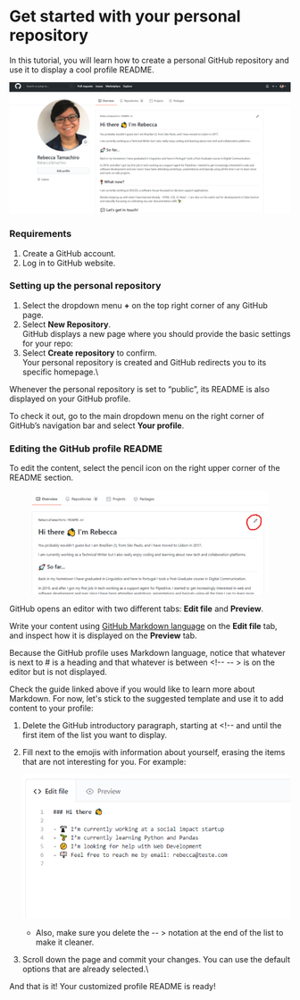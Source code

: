 # Get started with your personal repository

In this tutorial, you will learn how to create a personal GitHub repository and use it to display a cool profile README.

![](../.gitbook/assets/0.png)

### Requirements <a href="#_rbgrvqd5594n" id="_rbgrvqd5594n"></a>

1. Create a GitHub account.
2. Log in to GitHub website.

### Setting up the personal repository <a href="#_s4jif6hpa1la" id="_s4jif6hpa1la"></a>

1. Select the dropdown menu **+** on the top right corner of any GitHub page.
2. Select **New Repository**.\
   GitHub displays a new page where you should provide the basic settings for your repo:
3. Select **Create repository** to confirm.\
   Your personal repository is created and GitHub redirects you to its specific homepage.\


Whenever the personal repository is set to “public”, its README is also displayed on your GitHub profile.

To check it out, go to the main dropdown menu on the right corner of GitHub’s navigation bar and select **Your profile**.

### Editing the GitHub profile README <a href="#_7kq25cknxzc7" id="_7kq25cknxzc7"></a>

To edit the content, select the pencil icon on the right upper corner of the README section.

<figure><img src="../.gitbook/assets/3.png" alt=""><figcaption></figcaption></figure>

GitHub opens an editor with two different tabs: **Edit file** and **Preview**.

Write your content using [GitHub Markdown language](https://docs.github.com/get-started/writing-on-github/getting-started-with-writing-and-formatting-on-github/basic-writing-and-formatting-syntax) on the **Edit file** tab, and inspect how it is displayed on the **Preview** tab.

Because the GitHub profile uses Markdown language, notice that whatever is next to # is a heading and that whatever is between \<!-- -- > is on the editor but is not displayed.

Check the guide linked above if you would like to learn more about Markdown. For now, let's stick to the suggested template and use it to add content to your profile:

1. Delete the GitHub introductory paragraph, starting at \<!-- and until the first item of the list you want to display.
2.  Fill next to the emojis with information about yourself, erasing the items that are not interesting for you. For example:

    ![](../.gitbook/assets/4.png)

    * Also, make sure you delete the -- > notation at the end of the list to make it cleaner.
3. Scroll down the page and commit your changes. You can use the default options that are already selected.\


And that is it! Your customized profile README is ready!
